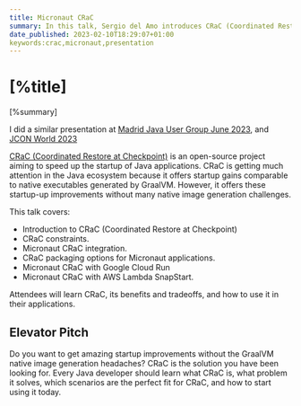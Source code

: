 ```yaml
---
title: Micronaut CRaC
summary: In this talk, Sergio del Amo introduces CRaC (Coordinated Restore at Checkpoint) and its support within the Micronaut Framework. 
date_published: 2023-02-10T18:29:07+01:00
keywords:crac,micronaut,presentation
---
```


# [%title]

[%summary]

I did a similar presentation at 
[Madrid Java User Group June 2023](https://www.youtube.com/watch?v=VdVVq4tMGp8), and 
[JCON World 2023](/blog/jconworld-2023-micronaut-crac.html)

[CRaC (Coordinated Restore at Checkpoint)](https://www.azul.com/products/components/crac/) is an open-source project aiming to speed up the startup of Java applications. CRaC is getting much attention in the Java ecosystem because it offers startup gains comparable to native executables generated by GraalVM. However, it offers these startup-up improvements without many native image generation challenges. 

This talk covers:

- Introduction to CRaC (Coordinated Restore at Checkpoint) 
- CRaC constraints.
- Micronaut CRaC integration. 
- CRaC packaging options for Micronaut applications. 
- Micronaut CRaC with Google Cloud Run
- Micronaut CRaC with AWS Lambda SnapStart. 

Attendees will learn CRaC, its benefits and tradeoffs, and how to use it in their applications. 

## Elevator Pitch

Do you want to get amazing startup improvements without the GraalVM native image generation headaches? CRaC is the solution you have been looking for. Every Java developer should learn what CRaC is, what problem it solves, which scenarios are the perfect fit for CRaC, and how to start using it today.